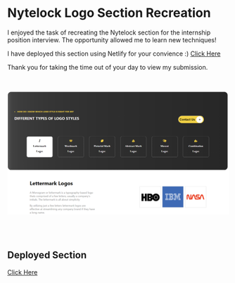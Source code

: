 # Nytelock Logo Section Recreation
I enjoyed the task of recreating the Nytelock section for the internship position interview. The opportunity allowed me to learn new techniques!

I have deployed this section using Netlify for your convience :) [Click Here](https://nytelocksection.netlify.app/)

Thank you for taking the time out of your day to view my submission.

<br />

![section](./nytelock-section/src/imgs/section.PNG)

<br />
<br />

## Deployed Section

[Click Here](https://nytelocksection.netlify.app/)

<br />
<br />